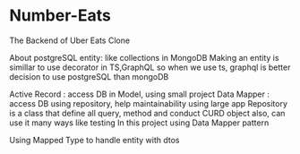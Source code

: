 # Number-Eats

The Backend of Uber Eats Clone

About postgreSQL
entity: like collections in MongoDB
Making an entity is simillar to use decorator in TS,GraphQL
so when we use ts, graphql is better decision to use postgreSQL than mongoDB

Active Record : access DB in Model, using small project
Data Mapper : access DB using repository, help maintainability using large app
Repository is a class that define all query, method and conduct CURD object also, can use it many ways like testing
In this project using Data Mapper pattern

Using Mapped Type to handle entity with dtos
